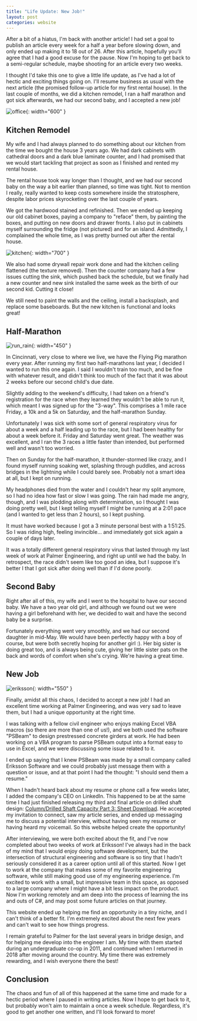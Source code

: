```yaml
---
title: "Life Update: New Job!"
layout: post
categories: website
---
```


After a bit of a hiatus, I'm back with another article! I had set a goal to publish an article every week for a half a year before slowing down, and only ended up making it to 18 out of 26. After this article, hopefully you'll agree that I had a good excuse for the pause. Now I'm hoping to get back to a semi-regular schedule, maybe shooting for an article every two weeks. 

I thought I'd take this one to give a little life update, as I've had a lot of hectic and exciting things going on. I'll resume business as usual with the next article (the promised follow-up article for my first rental house). In the last couple of months, we did a kitchen remodel, I ran a half marathon and got sick afterwards, we had our second baby, and I accepted a new job!



![office](/assets/general_office.jpg){: width="600" }

## Kitchen Remodel
My wife and I had always planned to do something about our kitchen from the time we bought the house 3 years ago. We had dark cabinets with cathedral doors and a dark blue laminate counter, and I had promised that we would start tackling that project as soon as I finished and rented my rental house. 

The rental house took way longer than I thought, and we had our second baby on the way a bit earlier than planned, so time was tight. Not to mention I really, really wanted to keep costs somewhere inside the stratosphere, despite labor prices skyrocketing over the last couple of years.

We got the hardwood stained and refinished. Then we ended up keeping our old cabinet boxes, paying a company to "reface" them, by painting the boxes, and putting on new doors and drawer fronts. I also put in cabinets myself surrounding the fridge (not pictured) and for an island. Admittedly, I complained the whole time, as I was pretty burned out after the rental house.

![kitchen](/assets/kitchen_remodel.jpg){: width="700" }

We also had some drywall repair work done and had the kitchen ceiling flattened (the texture removed). Then the counter company had a few issues cutting the sink, which pushed back the schedule, but we finally had a new counter and new sink installed the same week as the birth of our second kid. Cutting it close!

We still need to paint the walls and the ceiling, install a backsplash, and replace some baseboards. But the new kitchen is functional and looks great! 

## Half-Marathon
![run_rain](/assets/flying_pig_rain.jpg){: width="450" }

In Cincinnati, very close to where we live, we have the Flying Pig marathon every year. After running my first two half-marathons last year, I decided I wanted to run this one again. I said I wouldn't train too much, and be fine with whatever result, and didn't think too much of the fact that it was about 2 weeks before our second child's due date.

Slightly adding to the weekend's difficulty, I had taken on a friend's registration for the race when they learned they wouldn't be able to run it, which meant I was signed up for the "3-way". This comprises a 1 mile race Friday, a 10k and a 5k on Saturday, and the half-marathon Sunday.

Unfortunately I was sick with some sort of general respiratory virus for about a week and a half leading up to the race, but I had been healthy for about a week before it. Friday and Saturday went great. The weather was excellent, and I ran the 3 races a little faster than intended, but performed well and wasn't too worried.

Then on Sunday for the half-marathon, it thunder-stormed like crazy, and I found myself running soaking wet, splashing through puddles, and across bridges in the lightning while I could barely see. Probably not a smart idea at all, but I kept on running. 

My headphones died from the water and I couldn't hear my split anymore, so I had no idea how fast or slow I was going. The rain had made me angry, though, and I was plodding along with determination, so I thought I was doing pretty well, but I kept telling myself I might be running at a 2:01 pace (and I wanted to get less than 2 hours), so I kept pushing.

It must have worked because I got a 3 minute personal best with a 1:51:25. So I was riding high, feeling invincible… and immediately got sick again a couple of days later.

It was a totally different general respiratory virus that lasted through my last week of work at Palmer Engineering, and right up until we had the baby. In retrospect, the race didn't seem like too good an idea, but I suppose it's better I that I got sick after doing well than if I'd done poorly. 

## Second Baby
Right after all of this, my wife and I went to the hospital to have our second baby. We have a two year old girl, and although we found out we were having a girl beforehand with her, we decided to wait and have the second baby be a surprise. 

Fortunately everything went very smoothly, and we had our second daughter in mid-May. We would have been perfectly happy with a boy of course, but were both secretly hoping for another girl :). Her big sister is doing great too, and is always being cute, giving her little sister pats on the back and words of comfort when she's crying. We're having a great time.

## New Job
![eriksson](/assets/eriksson_logo.jpg){: width="550" }

Finally, amidst all this chaos, I decided to accept a new job! I had an excellent time working at Palmer Engineering, and was very sad to leave them, but I had a unique opportunity at the right time.

I was talking with a fellow civil engineer who enjoys making Excel VBA macros (so there are more than one of us!), and we both used the software "PSBeam" to design prestressed concrete girders at work. He had been working on a VBA program to parse PSBeam output into a format easy to use in Excel, and we were discussing some issue related to it.

I ended up saying that I knew PSBeam was made by a small company called Eriksson Software and we could probably just message them with a question or issue, and at that point I had the thought: "I should send them a resume."

When I hadn't heard back about my resume or phone call a few weeks later, I added the company's CEO on LinkedIn. This happened to be at the same time I had just finished releasing my third and final article on drilled shaft design: [Column/Drilled Shaft Capacity Part 3: Sheet Download](https://lucasbeattie.com/drilled-shaft-column-phi-download/). He accepted my invitation to connect, saw my article series, and ended up messaging me to discuss a potential interview, without having seen my resume or having heard my voicemail. So this website helped create the opportunity!

After interviewing, we were both excited about the fit, and I've now completed about two weeks of work at Eriksson! I've always had in the back of my mind that I would enjoy doing software development, but the intersection of structural engineering and software is so tiny that I hadn't seriously considered it as a career option until all of this started. Now I get to work at the company that makes some of my favorite engineering software, while still making good use of my engineering experience. I'm excited to work with a small, but impressive team in this space, as opposed to a large company where I might have a bit less impact on the product. Now I'm working remotely and am deep into the process of learning the ins and outs of C#, and may post some future articles on that journey. 

This website ended up helping me find an opportunity in a tiny niche, and I can't think of a better fit. I'm extremely excited about the next few years and can't wait to see how things progress.

I remain grateful to Palmer for the last several years in bridge design, and for helping me develop into the engineer I am. My time with them started during an undergraduate co-op in 2011, and continued when I returned in 2018 after moving around the country. My time there was extremely rewarding, and I wish everyone there the best! 

## Conclusion
The chaos and fun of all of this happened at the same time and made for a hectic period where I paused in writing articles. Now I hope to get back to it, but probably won't aim to maintain a once a week schedule. Regardless, it's good to get another one written, and I'll look forward to more!

